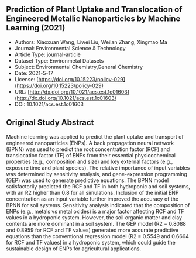 <script type='text/javascript' src='https://d1bxh8uas1mnw7.cloudfront.net/assets/embed.js'></script>

<div style="float: right; width: 200px" class='altmetric-embed' data-badge-type='donut' data-condensed='true' data-badge-details='right' data-doi="10.1021/acs.est.1c01603"></div>

## Prediction of Plant Uptake and Translocation of Engineered Metallic Nanoparticles by Machine Learning (2021)
<script type="application/ld+json">
	{	
		"@context": {
			"bs": "https://bioschemas.org/",
			"schema": "https://schema.org/",
			"citation": "schema:citation",
			"name": "schema:name",
			"url": "schema:url",
			"variableMeasured": "schema:variableMeasured"
		},
		"variableMeasured": [
			{
				"@type": "schema:PropertyValue",
				"name": "MI-R1.3-ABSTRACT-BASIC-CHEMICAL_COMPOSITION"
			},
			{
				"@type": "schema:PropertyValue",
				"name": "MI-R1.3-ABSTRACT-PHYSCHEM-SIZE"
			},
			{
				"@type": "schema:PropertyValue",
				"name": "MI-R1.3-ABSTRACT-PHYSCHEM-SURFACE_CHARGE"
			},
			{
				"@type": "schema:PropertyValue",
				"name": "MI-R1.3-ABSTRACT-TOX-EXPOSURE_TIME"
			}
		],
		"@type": "schema:Dataset",
		"name": "Prediction of Plant Uptake and Translocation of Engineered Metallic Nanoparticles by Machine Learning",
		"url": "http://dx.doi.org/10.1021/acs.est.1c01603",
		"citation": "https://doi.org/10.1021/acs.est.1c01603",
		"@id": "10.1021/acs.est.1c01603",
		"http://purl.org/dc/terms/conformsTo": { "@type": "schema:CreativeWork", "@id": "https://bioschemas.org/profiles/Dataset/0.4-DRAFT" },
		"schema:license": "https://doi.org/10.15223/policy-029",
		"schema:creator": [
		  {
			"@type": "schema:Organization",
			"name": "RiskGONE"
		  }
		],
		"schema:datePublished": "2021-5-17"
	}
</script>

* Authors: Xiaoxuan Wang, Liwei Liu, Weilan Zhang, Xingmao Ma
* Journal: Environmental Science &amp; Technology
* Article Type: journal-article
* Dataset Type: Environmetal Datasets
* Subject: Environmental Chemistry,General Chemistry
* Date: 2021-5-17
* License: [https://doi.org/10.15223/policy-029](https://doi.org/10.15223/policy-029)
* URL: [http://dx.doi.org/10.1021/acs.est.1c01603](http://dx.doi.org/10.1021/acs.est.1c01603)
* DOI: 10.1021/acs.est.1c01603


## Original Study Abstract

Machine learning was applied to predict the plant uptake and transport of engineered nanoparticles (ENPs). A back propagation neural network (BPNN) was used to predict the root concentration factor (RCF) and translocation factor (TF) of ENPs from their essential physicochemical properties (e.g., composition and size) and key external factors (e.g., exposure time and plant species). The relative importance of input variables was determined by sensitivity analysis, and gene-expression programming (GEP) was used to generate predictive equations. The BPNN model satisfactorily predicted the RCF and TF in both hydroponic and soil systems, with an R2 higher than 0.8 for all simulations. Inclusion of the initial ENP concentration as an input variable further improved the accuracy of the BPNN for soil systems. Sensitivity analysis indicated that the composition of ENPs (e.g., metals vs metal oxides) is a major factor affecting RCF and TF values in a hydroponic system. However, the soil organic matter and clay contents are more dominant in a soil system. The GEP model (R2 = 0.8088 and 0.8959 for RCF and TF values) generated more accurate predictive equations than the conventional regression model (R2 = 0.5549 and 0.6664 for RCF and TF values) in a hydroponic system, which could guide the sustainable design of ENPs for agricultural applications.
